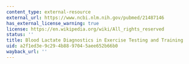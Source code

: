 ```yaml
---
content_type: external-resource
external_url: https://www.ncbi.nlm.nih.gov/pubmed/21487146
has_external_license_warning: true
license: https://en.wikipedia.org/wiki/All_rights_reserved
status: ''
title: Blood Lactate Diagnostics in Exercise Testing and Training
uid: a2f1ed3e-9c29-4b88-9704-5aee652b66b0
wayback_url: ''
---
```

